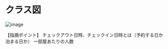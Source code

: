 # クラス図
![image](https://github.com/user-attachments/assets/de4ee517-a1e7-4f0a-af5b-e5d1c6ae4e8f)


【指摘ポイント】
チェックアウト日時、チェックイン日時とは（予約する日か泊まる日か）
一部屋あたりの人数
